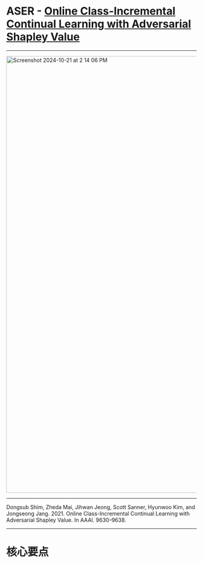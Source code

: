 # ASER - [Online Class-Incremental Continual Learning with Adversarial Shapley Value](https://aaai.org/papers/09630-online-class-incremental-continual-learning-with-adversarial-shapley-value/)

----

<img width="1153" alt="Screenshot 2024-10-21 at 2 14 06 PM" src="https://github.com/user-attachments/assets/15d7d1be-8722-45b3-9d0d-0c37350c42c9">

----

Dongsub Shim, Zheda Mai, Jihwan Jeong, Scott Sanner, Hyunwoo Kim, and Jongseong Jang. 2021. Online Class-Incremental Continual Learning with Adversarial Shapley Value. In AAAI. 9630–9638.

----

# 核心要点

